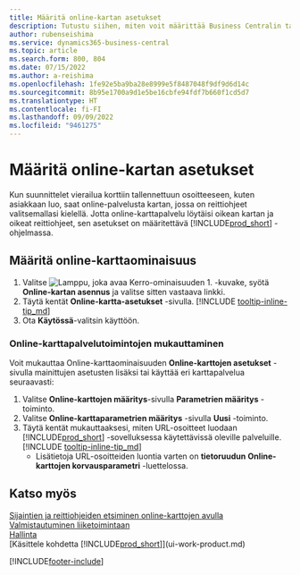```yaml
---
title: Määritä online-kartan asetukset
description: Tutustu siihen, miten voit määrittää Business Centralin tarjoamaan reittiohjeita ja sijaintitietoja online-karttapalvelun avulla.
author: rubenseishima
ms.service: dynamics365-business-central
ms.topic: article
ms.search.form: 800, 804
ms.date: 07/15/2022
ms.author: a-reishima
ms.openlocfilehash: 1fe92e5ba9ba28e8999e5f8487048f9df9d6d14c
ms.sourcegitcommit: 8b95e1700a9d1e5be16cbfe94fdf7b660f1cd5d7
ms.translationtype: HT
ms.contentlocale: fi-FI
ms.lasthandoff: 09/09/2022
ms.locfileid: "9461275"
---
```

# <a name="set-up-online-maps"></a>Määritä online-kartan asetukset

Kun suunnittelet vierailua korttiin tallennettuun osoitteeseen, kuten asiakkaan luo, saat online-palvelusta kartan, jossa on reittiohjeet valitsemallasi kielellä. Jotta online-karttapalvelu löytäisi oikean kartan ja oikeat reittiohjeet, sen asetukset on määritettävä [!INCLUDE[prod_short](includes/prod_short.md)] -ohjelmassa.

## <a name="set-up-the-online-map-feature"></a>Määritä online-karttaominaisuus

1. Valitse ![Lamppu, joka avaa Kerro-ominaisuuden 1.](media/ui-search/search_small.png "Kerro, mitä haluat tehdä") -kuvake, syötä **Online-kartan asennus** ja valitse sitten vastaava linkki.
2. Täytä kentät **Online-kartta-asetukset** -sivulla. [!INCLUDE [tooltip-inline-tip_md](includes/tooltip-inline-tip_md.md)]
3. Ota **Käytössä**-valitsin käyttöön.

### <a name="customize-the-online-map-provider-features"></a>Online-karttapalvelutoimintojen mukauttaminen

Voit mukauttaa Online-karttaominaisuuden **Online-karttojen asetukset** -sivulla mainittujen asetusten lisäksi tai käyttää eri karttapalvelua seuraavasti:

1. Valitse **Online-karttojen määritys**-sivulla **Parametrien määritys** -toiminto.
2. Valitse **Online-karttaparametrien määritys** -sivulla **Uusi** -toiminto.
3. Täytä kentät mukauttaaksesi, miten URL-osoitteet luodaan [!INCLUDE[prod_short](includes/prod_short.md)] -sovelluksessa käytettävissä oleville palveluille. [!INCLUDE [tooltip-inline-tip_md](includes/tooltip-inline-tip_md.md)]
   * Lisätietoja URL-osoitteiden luontia varten on **tietoruudun** **Online-karttojen korvausparametri** -luettelossa.

## <a name="see-also"></a>Katso myös

[Sijaintien ja reittiohjeiden etsiminen online-karttojen avulla](across-online-maps.md)  
[Valmistautuminen liiketoimintaan](ui-get-ready-business.md)  
[Hallinta](admin-setup-and-administration.md)  
[Käsittele kohdetta [!INCLUDE[prod_short](includes/prod_short.md)]](ui-work-product.md)  

[!INCLUDE[footer-include](includes/footer-banner.md)]

